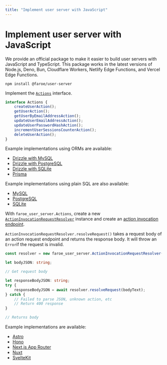 ```yaml
---
title: "Implement user server with JavaScript"
---
```


# Implement user server with JavaScript

We provide an official package to make it easier to build user servers with JavaScript and TypeScript. This package works in the latest versions of Node.js, Deno, Bun, Cloudflare Workers, Netlify Edge Functions, and Vercel Edge Functions.

```
npm install @faroe/user-server
```

Implement the [`Actions`]() interface.

```ts
interface Actions {
    createUserAction();
    getUserAction();
    getUserByEmailAddressAction();
    updateUserEmailAddressAction();
    updateUserPasswordHashAction();
    incrementUserSessionsCounterAction();
    deleteUserAction();
}
```

Example implementations using ORMs are available:

-   [Drizzle with MySQL]()
-   [Drizzle with PostgreSQL]()
-   [Drizzle with SQLite]()
-   [Prisma]()

Example implementations using plain SQL are also available:

-   [MySQL]()
-   [PostgreSQL]()
-   [SQLite]()

With `faroe_user_server.Actions`, create a new [`ActionInvocationRequestResolver`]() instance and create an [action invocation endpoint]().

`ActionInvocationRequestResolver.resolveRequest()` takes a request body of an action request endpoint and returns the response body. It will throw an `Error`if the request is invalid.

```ts
const resolver = new faroe_user_server.ActionInvocationRequestResolver(actions);

let bodyJSON: string;

// Get request body

let responseBodyJSON: string;
try {
    responseBodyJSON = await resolver.resolveRequest(bodyText);
} catch {
    // Failed to parse JSON, unknown action, etc
    // Return 400 response
}

// Returns body
```

Example implementations are available:

-   [Astro]()
-   [Hono]()
-   [Next.js App Router]()
-   [Nuxt]()
-   [SvelteKit]()
